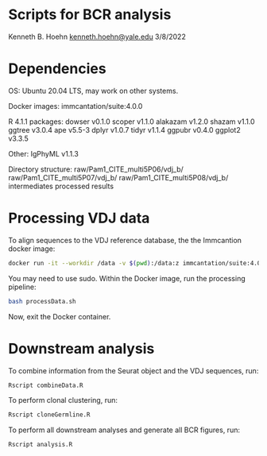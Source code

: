 # Scripts for BCR analysis
Kenneth B. Hoehn
kenneth.hoehn@yale.edu
3/8/2022

# Dependencies

OS:
Ubuntu 20.04 LTS, may work on other systems.

Docker images:
immcantation/suite:4.0.0

R 4.1.1 packages:
dowser v0.1.0
scoper v1.1.0
alakazam v1.2.0
shazam v1.1.0
ggtree v3.0.4
ape v5.5-3
dplyr v1.0.7
tidyr v1.1.4
ggpubr v0.4.0
ggplot2 v3.3.5

Other:
IgPhyML v1.1.3

Directory structure:
raw/Pam1_CITE_multi5P06/vdj_b/
raw/Pam1_CITE_multi5P07/vdj_b/
raw/Pam1_CITE_multi5P08/vdj_b/
intermediates
processed
results

# Processing VDJ data

To align sequences to the VDJ reference database, the the Immcantion docker image:

```bash
docker run -it --workdir /data -v $(pwd):/data:z immcantation/suite:4.0.0 bash
```

You may need to use sudo. Within the Docker image, run the processing pipeline:

```bash
bash processData.sh
```

Now, exit the Docker container.

# Downstream analysis

To combine information from the Seurat object and the VDJ sequences, run:

```bash
Rscript combineData.R
```

To perform clonal clustering, run:

```bash
Rscript cloneGermline.R
```

To perform all downstream analyses and generate all BCR figures, run:

```bash
Rscript analysis.R
```
